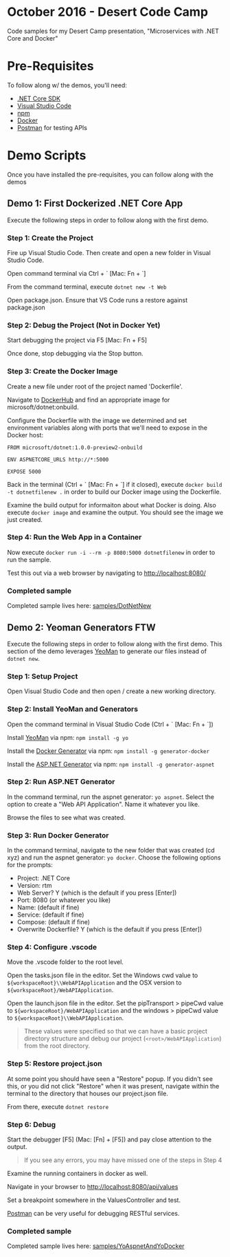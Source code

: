# October 2016 - Desert Code Camp
Code samples for my Desert Camp presentation, "Microservices with .NET Core and Docker"


# Pre-Requisites
To follow along w/ the demos, you'll need:
- [.NET Core SDK](https://www.microsoft.com/net/core#macos)
- [Visual Studio Code](https://code.visualstudio.com)
- [npm](https://nodejs.org/en/download/)
- [Docker](https://docs.docker.com/engine/installation/)
- [Postman](https://www.getpostman.com/) for testing APIs

# Demo Scripts
Once you have installed the pre-requisites, you can follow along with the demos 

## Demo 1: First Dockerized .NET Core App
Execute the following steps in order to follow along with the first demo.

### Step 1: Create the Project
Fire up Visual Studio Code.  Then create and open a new folder in Visual Studio Code.

Open command terminal via Ctrl + \` \[Mac: Fn + \`\]

From the command terminal, execute `dotnet new -t Web`

Open package.json.  Ensure that VS Code runs a restore against package.json

### Step 2: Debug the Project (Not in Docker Yet)
Start debugging the project via F5 \[Mac: Fn + F5\]

Once done, stop debugging via the Stop button.

### Step 3: Create the Docker Image

Create a new file under root of the project named 'Dockerfile'.

Navigate to [DockerHub](http://dockerhub.com) and find an appropriate image for microsoft/dotnet:onbuild.

Configure the Dockerfile with the image we determined and set environment variables along with ports that we'll need to expose in the Docker host:

```
FROM microsoft/dotnet:1.0.0-preview2-onbuild

ENV ASPNETCORE_URLS http://*:5000

EXPOSE 5000
```

Back in the terminal (Ctrl + \` \[Mac: Fn + \`\] if it closed), execute `docker build -t dotnetfilenew .` in order to build our Docker image using the Dockerfile.

Examine the build output for informaiton about what Docker is doing.  Also execute `docker image` and examine the output.  You should see the image we just created.

### Step 4: Run the Web App in a Container

Now execute `docker run -i --rm -p 8080:5000 dotnetfilenew` in order to run the sample.

Test this out via a web browser by navigating to [http://localhost:8080/](http://localhost:8080/)


### Completed sample

Completed sample lives here: [samples/DotNetNew](samples/DotNetNew)


## Demo 2: Yeoman Generators FTW
Execute the following steps in order to follow along with the first demo.  This section of the demo leverages [YeoMan](http://yeoman.io) to generate our files instead of `dotnet new`.

### Step 1: Setup Project
Open Visual Studio Code and then open / create a new working directory.

### Step 2: Install YeoMan and Generators
Open the command terminal in Visual Studio Code (Ctrl + \` \[Mac: Fn + \`\])

Install [YeoMan](http://yeoman.io) via npm: `npm install -g yo`

Install the [Docker Generator](https://github.com/Microsoft/generator-docker#readme) via npm: `npm install -g generator-docker`

Install the [ASP.NET Generator](https://github.com/omnisharp/generator-aspnet#readme) via npm: `npm install -g generator-aspnet`

### Step 2: Run ASP.NET Generator
In the command terminal, run the aspnet generator: `yo aspnet`.  Select the option to create a "Web API Application".  Name it whatever you like.

Browse the files to see what was created.

### Step 3: Run Docker Generator
In the command terminal, navigate to the new folder that was created (cd xyz) and run the aspnet generator: `yo docker`.  Choose the following options for the prompts:
- Project: .NET Core
- Version: rtm
- Web Server? Y (which is the default if you press \[Enter\])
- Port: 8080 (or whatever you like)
- Name: (default if fine)
- Service: (default if fine)
- Compose: (default if fine)
- Overwrite Dockerfile? Y (which is the default if you press \[Enter\])

### Step 4: Configure .vscode
Move the .vscode folder to the root level.  

Open the tasks.json file in the editor.  Set the Windows cwd value to `${workspaceRoot}\\WebAPIApplication` and the OSX version to `${workspaceRoot}/WebAPIApplication`.

Open the launch.json file in the editor.  Set the pipTransport > pipeCwd value to `${workspaceRoot}/WebAPIApplication` and the windows > pipeCwd value to `${workspaceRoot}\\WebAPIApplication`.

> These values were specified so that we can have a basic project directory structure and debug our project (`<root>/WebAPIApplication`) from the root directory. 

### Step 5: Restore project.json
At some point you should have seen a "Restore" popup.  If you didn't see this, or you did not click "Restore" when it was present, navigate within the terminal to the directory that houses our project.json file.

From there, execute `dotnet restore`

### Step 6: Debug
Start the debugger \[F5\] (Mac: \[Fn\] + \[F5\]) and pay close attention to the output.

> If you see any errors, you may have missed one of the steps in Step 4

Examine the running containers in docker as well.

Navigate in your browser to [http://localhost:8080/api/values](http://localhost:8080/api/values)

Set a breakpoint somewhere in the ValuesController and test.

[Postman](https://www.getpostman.com/) can be very useful for debugging RESTful services. 

### Completed sample

Completed sample lives here: [samples/YoAspnetAndYoDocker](samples/YoAspnetAndYoDocker)